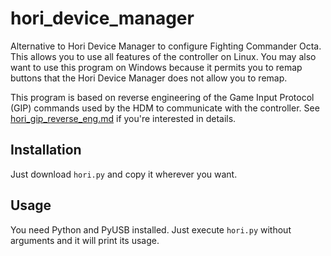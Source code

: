 # hori_device_manager

Alternative to Hori Device Manager to configure Fighting Commander Octa. This
allows you to use all features of the controller on Linux. You may also want to
use this program on Windows because it permits you to remap buttons that the
Hori Device Manager does not allow you to remap.

This program is based on reverse engineering of the Game Input Protocol (GIP)
commands used by the HDM to communicate with the controller. See
[hori_gip_reverse_eng.md](hori_gip_reverse_eng.md) if you're interested in
details.

## Installation

Just download `hori.py` and copy it wherever you want.

## Usage

You need Python and PyUSB installed. Just execute `hori.py` without arguments
and it will print its usage.